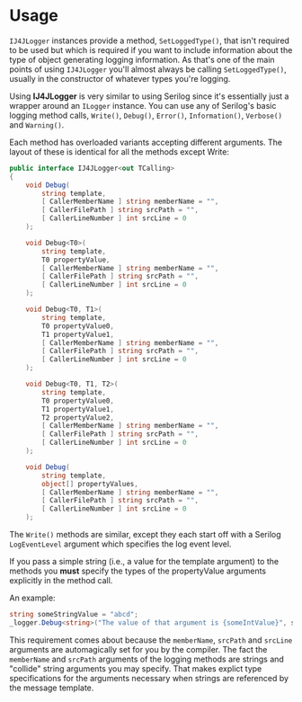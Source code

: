 # Usage

`IJ4JLogger` instances provide a method, `SetLoggedType()`, that isn't required to be used but which is required if you want to include information about the type of object generating logging information. As that's one of the main points of using `IJ4JLogger` you'll almost always be calling `SetLoggedType()`, usually in the constructor of whatever types you're logging.

Using **IJ4JLogger** is very similar to using Serilog since it's essentially just a wrapper around an `ILogger` instance. You can use any of Serilog's basic logging method calls, `Write()`, `Debug()`, `Error()`, `Information()`, `Verbose()` and `Warning()`.

Each method has overloaded variants accepting different arguments. The layout of these is identical for all the methods except Write:

```csharp
public interface IJ4JLogger<out TCalling>
{
    void Debug(
        string template,
        [ CallerMemberName ] string memberName = "",
        [ CallerFilePath ] string srcPath = "",
        [ CallerLineNumber ] int srcLine = 0
    );

    void Debug<T0>(
        string template,
        T0 propertyValue,
        [ CallerMemberName ] string memberName = "",
        [ CallerFilePath ] string srcPath = "",
        [ CallerLineNumber ] int srcLine = 0
    );

    void Debug<T0, T1>(
        string template,
        T0 propertyValue0,
        T1 propertyValue1,
        [ CallerMemberName ] string memberName = "",
        [ CallerFilePath ] string srcPath = "",
        [ CallerLineNumber ] int srcLine = 0
    );

    void Debug<T0, T1, T2>(
        string template,
        T0 propertyValue0,
        T1 propertyValue1,
        T2 propertyValue2,
        [ CallerMemberName ] string memberName = "",
        [ CallerFilePath ] string srcPath = "",
        [ CallerLineNumber ] int srcLine = 0
    );

    void Debug(
        string template,
        object[] propertyValues,
        [ CallerMemberName ] string memberName = "",
        [ CallerFilePath ] string srcPath = "",
        [ CallerLineNumber ] int srcLine = 0
    );
```

The `Write()` methods are similar, except they each start off with a Serilog `LogEventLevel` argument which specifies the log event level.

If you pass a simple string (i.e., a value for the template argument) to the methods you **must** specify the types of the propertyValue arguments explicitly in the method call.

An example:

```csharp
string someStringValue = "abcd";
_logger.Debug<string>("The value of that argument is {someIntValue}", someStringValue);
```

This requirement comes about because the `memberName`, `srcPath` and `srcLine` arguments are automagically set for you by the compiler. The fact the `memberName` and `srcPath` arguments of the logging methods are strings and "collide" string arguments you may specify. That makes explict type specifications for the arguments necessary when strings are referenced by the message template.
